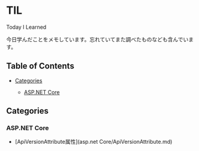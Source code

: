 # TIL
Today I Learned

今日学んだことをメモしています。忘れていてまた調べたものなども含んでいます。

## Table of Contents

- [Categories](#categories)
 
  - [ASP.NET Core](#asp-netcore)

<a id="categories"></a>
## Categories

<a id="asp-netcore"></a>
### ASP.NET Core

- [ApiVersionAttribute属性](asp.net Core/ApiVersionAttribute.md)
